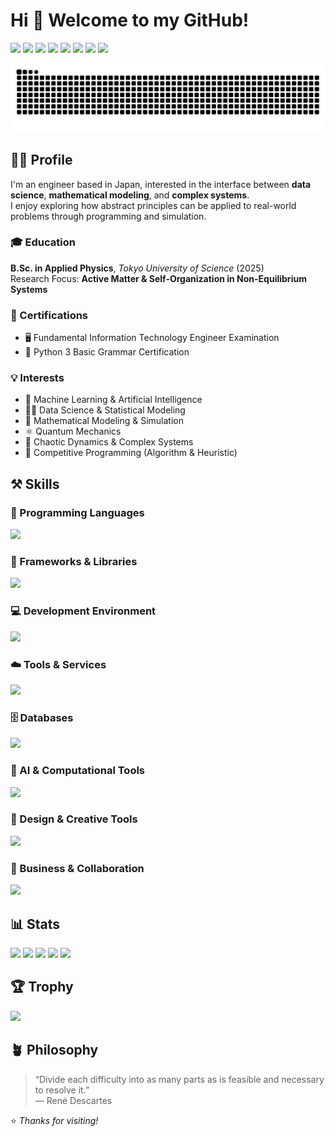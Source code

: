 # Hi 👋 Welcome to my GitHub!

[![](https://komarev.com/ghpvc/?username=morgen-code&style=plastic)](https://github.com/morgen-code)
[![](https://img.shields.io/github/followers/morgen-code?label=follow&logo=github&style=plastic)](https://github.com/morgen-code)
[![](https://img.shields.io/github/stars/morgen-code?logo=github&style=plastic)](https://github.com/morgen-code)
[![](https://badgen.org/img/qiita/morgen-code/articles?style=plastic)](https://qiita.com/morgen-code)
[![](https://badgen.org/img/qiita/morgen-code/contributions?style=plastic)](https://qiita.com/morgen-code)
[![](https://badgen.org/img/qiita/morgen-code/followers?style=plastic)](https://qiita.com/morgen-code)
[![](https://badgen.org/img/atcoder/morgen_code/rating/algorithm?style=plastic)](https://atcoder.jp/users/morgen_code?contestType=algo)
[![](https://badgen.org/img/atcoder/morgen_code/rating/heuristic?style=plastic)](https://atcoder.jp/users/morgen_code?contestType=heuristic)

![](https://raw.githubusercontent.com/morgen-code/morgen-code/output/github-contribution-grid-snake.svg)

## 👨‍🦲 Profile  
I'm an engineer based in Japan, interested in the interface between **data science**, **mathematical modeling**, and **complex systems**.  
I enjoy exploring how abstract principles can be applied to real-world problems through programming and simulation.  

### 🎓 Education  
**B.Sc. in Applied Physics**, *Tokyo University of Science* (2025)  
Research Focus: **Active Matter & Self-Organization in Non-Equilibrium Systems**

### 🧾 Certifications  
- 🖥️ Fundamental Information Technology Engineer Examination  
- 🐍 Python 3 Basic Grammar Certification 

### 💡 Interests  
- 🤖 Machine Learning & Artificial Intelligence
- 👨‍🔬 Data Science & Statistical Modeling
- 🧮 Mathematical Modeling & Simulation
- ⚛️ Quantum Mechanics
- 🦋 Chaotic Dynamics & Complex Systems
- 🥇 Competitive Programming (Algorithm & Heuristic)

## ⚒️ Skills

### 🧠 Programming Languages
![](https://go-skill-icons.vercel.app/api/icons?i=c,java,python,html,css,js,bash,md,latex&theme=dark)

### 🧩 Frameworks & Libraries
![](https://go-skill-icons.vercel.app/api/icons?i=django,spring,matplotlib,numpy,opencv,tensorflow,pytorch,pygame&theme=dark)

### 💻 Development Environment
![](https://go-skill-icons.vercel.app/api/icons?i=vscode,eclipse,idea,emacs,anaconda,googlecolab,terminal,gitbash,wsl,ubuntu,linux,windows&theme=dark)

### ☁️ Tools & Services
![](https://go-skill-icons.vercel.app/api/icons?i=git,github,githubcopilot,cloudflare,gradle,tomcat,unity,wordpress,raspberrypi,obs&theme=dark)

### 🗄️ Databases
![](https://go-skill-icons.vercel.app/api/icons?i=postgresql,mysql&theme=dark)

### 🧮 AI & Computational Tools
![](https://go-skill-icons.vercel.app/api/icons?i=chatgpt,claude,matlab&theme=dark)

### 🎨 Design & Creative Tools
![](https://go-skill-icons.vercel.app/api/icons?i=lightroom,premiere&theme=dark)

### 🏢 Business & Collaboration
![](https://go-skill-icons.vercel.app/api/icons?i=notion,slack,teams,outlook,onedrive,powerpoint,word,excel,zen,reddit&theme=dark)

## 📊 Stats

![](http://github-profile-summary-cards.vercel.app/api/cards/profile-details?username=morgen-code&theme=gruvbox)
![](http://github-profile-summary-cards.vercel.app/api/cards/repos-per-language?username=morgen-code&theme=gruvbox)
![](http://github-profile-summary-cards.vercel.app/api/cards/most-commit-language?username=morgen-code&theme=gruvbox)
![](http://github-profile-summary-cards.vercel.app/api/cards/stats?username=morgen-code&theme=gruvbox)
![](http://github-profile-summary-cards.vercel.app/api/cards/productive-time?username=morgen-code&theme=gruvbox&utcOffset=9)

## 🏆 Trophy  

![](https://github-profile-trophy.vercel.app/?username=morgen-code&theme=gruvbox)

## 🪴 Philosophy  

> “Divide each difficulty into as many parts as is feasible and necessary to resolve it.”  
> — René Descartes  


⭐ *Thanks for visiting!*
